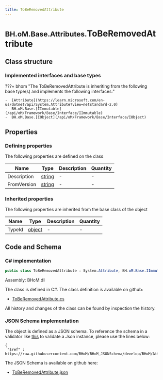 ```yaml
---
title: ToBeRemovedAttribute
---
```


# <small>BH.oM.Base.Attributes.</small>**ToBeRemovedAttribute**



## Class structure

### Implemented interfaces and base types

???+ bhom "The ToBeRemovedAttribute is inheriting from the following base type(s) and implements the following interfaces:"

    -  [Attribute](https://learn.microsoft.com/en-us/dotnet/api/System.Attribute?view=netstandard-2.0)
    -  BH.oM.Base.[IImmutable](/api/oM/Framework/Base/Interface/IImmutable)
    -  BH.oM.Base.[IObject](/api/oM/Framework/Base/Interface/IObject)


## Properties



### Defining properties

The following properties are defined on the class

| Name             | Type             | Description      | Quantity         |
|------------------|------------------|------------------|------------------|
| Description | [string](https://learn.microsoft.com/en-us/dotnet/api/System.String?view=netstandard-2.0) | - | - |
| FromVersion | [string](https://learn.microsoft.com/en-us/dotnet/api/System.String?view=netstandard-2.0) | - | - |


### Inherited properties
The following properties are inherited from the base class of the object

| Name             | Type             | Description      | Quantity         |
|------------------|------------------|------------------|------------------|
| TypeId | [object](https://learn.microsoft.com/en-us/dotnet/api/System.Object?view=netstandard-2.0) | - | - |


## Code and Schema

### C# implementation

``` C# title="C#"
public class ToBeRemovedAttribute : System.Attribute, BH.oM.Base.IImmutable, BH.oM.Base.IObject
```

Assembly: BHoM.dll

The class is defined in C#. The class definition is available on github:

- [ToBeRemovedAttribute.cs](https://github.com/BHoM/BHoM/blob/develop/BHoM/Attributes\ToBeRemovedAttribute.cs)

All history and changes of the class can be found by inspection the history.
### JSON Schema implementation

The object is defined as a JSON schema. To reference the schema in a validator like [this](https://www.jsonschemavalidator.net/) to validate a Json instance, please use the lines below:

``` { .json .copy .select } title="JSON Schema"
{
 "$ref" : https://raw.githubusercontent.com/BHoM/BHoM_JSONSchema/develop/BHoM/Attributes/ToBeRemovedAttribute.json}
```

The JSON Schema is available on github here:

- [ToBeRemovedAttribute.json](https://github.com/BHoM/BHoM_JSONSchema/blob/develop/BHoM/Attributes/ToBeRemovedAttribute.json)
